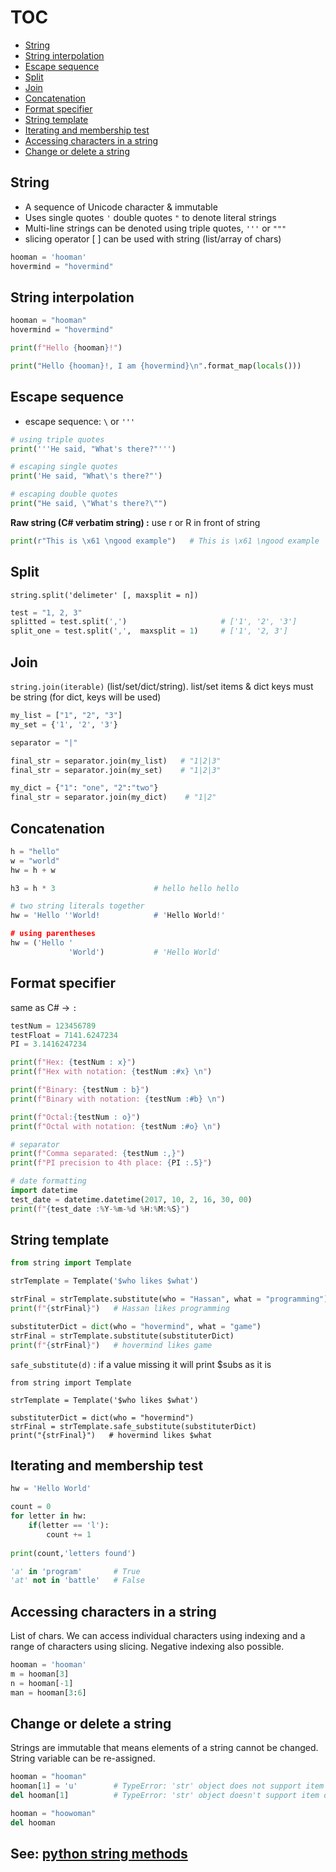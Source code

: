 # TOC
* [String](/string.md#string)
* [String interpolation](/string.md#string-interpolation)
* [Escape sequence](/string.md#escape-sequence)
* [Split](/string.md#split)
* [Join](/string.md#join)
* [Concatenation](/string.md#concatenation)
* [Format specifier](/string.md#format-specifier)
* [String template](/string.md#string-template)
* [Iterating and membership test](/string.md#iterating-and-membership-test)
* [Accessing characters in a string](/string.md#accessing-characters-in-a-string)
* [Change or delete a string](/string.md#change-or-delete-a-string)

## String
* A sequence of Unicode character & immutable
* Uses single quotes `'` double quotes `"` to denote literal strings
* Multi-line strings can be denoted using triple quotes, `'''` or `"""`
* slicing operator [ ] can be used with string (list/array of chars)
```python
hooman = 'hooman'
hovermind = "hovermind"
```

## String interpolation
```python
hooman = "hooman"
hovermind = "hovermind"

print(f"Hello {hooman}!")

print("Hello {hooman}!, I am {hovermind}\n".format_map(locals()))
```

## Escape sequence
* escape sequence: `\` or `'''`
```python
# using triple quotes
print('''He said, "What's there?"''')

# escaping single quotes
print('He said, "What\'s there?"')

# escaping double quotes
print("He said, \"What's there?\"")
```

**Raw  string (C# verbatim string) :** use r or R in front of string
```python
print(r"This is \x61 \ngood example")   # This is \x61 \ngood example
```

## Split
`string.split('delimeter' [, maxsplit = n])`
```python
test = "1, 2, 3"
splitted = test.split(',')                     # ['1', '2', '3']
split_one = test.split(',',  maxsplit = 1)     # ['1', '2, 3']
```

## Join
`string.join(iterable)` (list/set/dict/string). list/set items & dict keys must be string (for dict, keys will be used)
```python
my_list = ["1", "2", "3"]
my_set = {'1', '2', '3'}

separator = "|"

final_str = separator.join(my_list)   # "1|2|3"
final_str = separator.join(my_set)    # "1|2|3"

my_dict = {"1": "one", "2":"two"}
final_str = separator.join(my_dict)    # "1|2"
```

## Concatenation
```python
h = "hello"
w = "world"
hw = h + w

h3 = h * 3                      # hello hello hello

# two string literals together
hw = 'Hello ''World!            # 'Hello World!'

# using parentheses
hw = ('Hello '
             'World')           # 'Hello World'
```

## Format specifier
same as C# -> `:` 
```python
testNum = 123456789
testFloat = 7141.6247234
PI = 3.1416247234

print(f"Hex: {testNum : x}")
print(f"Hex with notation: {testNum :#x} \n")

print(f"Binary: {testNum : b}")
print(f"Binary with notation: {testNum :#b} \n")

print(f"Octal:{testNum : o}")
print(f"Octal with notation: {testNum :#o} \n")

# separator
print(f"Comma separated: {testNum :,}")
print(f"PI precision to 4th place: {PI :.5}")

# date formatting
import datetime
test_date = datetime.datetime(2017, 10, 2, 16, 30, 00)
print(f"{test_date :%Y-%m-%d %H:%M:%S}")
```

## String template
```python
from string import Template

strTemplate = Template('$who likes $what')

strFinal = strTemplate.substitute(who = "Hassan", what = "programming")
print(f"{strFinal}")   # Hassan likes programming

substituterDict = dict(who = "hovermind", what = "game")
strFinal = strTemplate.substitute(substituterDict)
print(f"{strFinal}")   # hovermind likes game
```
`safe_substitute(d)` : if a value missing it will print $subs as it is
```
from string import Template

strTemplate = Template('$who likes $what')

substituterDict = dict(who = "hovermind")
strFinal = strTemplate.safe_substitute(substituterDict)
print("{strFinal}")   # hovermind likes $what
```

## Iterating and membership test
```python
hw = 'Hello World'

count = 0
for letter in hw:
    if(letter == 'l'):
        count += 1
        
print(count,'letters found')

'a' in 'program'       # True
'at' not in 'battle'   # False
```

## Accessing characters in a string
List of chars. We can access individual characters using indexing and a range of characters using slicing. Negative indexing also possible.
```python
hooman = 'hooman'
m = hooman[3]
n = hooman[-1]
man = hooman[3:6]
```

## Change or delete a string
Strings are immutable that means elements of a string cannot be changed. String variable can be re-assigned.
```python
hooman = "hooman"
hooman[1] = 'u'        # TypeError: 'str' object does not support item assignment
del hooman[1]          # TypeError: 'str' object doesn't support item deletion

hooman = "hoowoman"
del hooman
```

## See: [python string methods](https://www.programiz.com/python-programming/methods/string)
